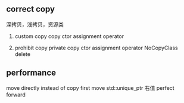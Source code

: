 ## correct copy
深拷贝，浅拷贝，资源类
1. custom copy
copy ctor
assignment operator

2. prohibit copy
private copy ctor assignment operator
NoCopyClass
delete



## performance
move directly instead of copy first
move
std::unique_ptr
右值
perfect forward
